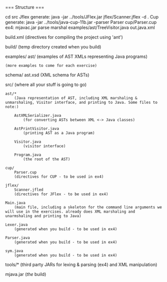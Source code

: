 === Structure ===

cd src
Jflex generate:
java -jar ../tools/JFlex.jar jflex/Scanner.jflex -d .
Cup generate:
java -jar ../tools/java-cup-11b.jar -parser Parser cup/Parser.cup
ex4:
mjavac.jar parse marshal examples/ast/TreeVisitor.java out.java.xml

build.xml
	(directives for compiling the project using 'ant')

build/
	(temp directory created when you build)

examples/
	ast/
		(examples of AST XMLs representing Java programs)

	(more examples to come for each exercise)

schema/
	ast.xsd
		(XML schema for ASTs)

src/
	(where all your stuff is going to go)

	ast/*
		(Java representation of AST, including XML marshaling & unmarshaling, Visitor interface, and printing to Java. Some files to note:)

		AstXMLSerializer.java
			(for converting ASTs between XML <-> Java classes)

		AstPrintVisitor.java
			(printing AST as a Java program)

		Visitor.java
			(visitor interface)

		Program.java
			(the root of the AST)

	cup/
		Parser.cup
		(directives for CUP - to be used in ex4)

	jflex/
		Scanner.jfled
		(directives for JFlex - to be used in ex4)

	Main.java
		(main file, including a skeleton for the command line arguments we will use in the exercises. already does XML marshaling and unarmshaling and printing to Java)

	Lexer.java
		(generated when you build - to be used in ex4)

	Parser.java
		(generated when you build - to be used in ex4)

	sym.java
		(generated when you build - to be used in ex4)	

tools/*
	(third party JARs for lexing & parsing (ex4) and XML manipulation)

mjava.jar
	(*the* build)
